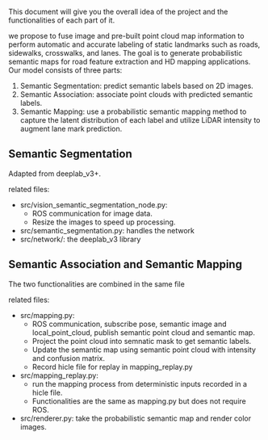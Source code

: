This document will give you the overall idea of the project and the functionalities of each part of it.

we propose to fuse image and pre-built point cloud map information to perform automatic and accurate labeling of static landmarks such as roads, sidewalks, crosswalks, and lanes. The goal is to generate probabilistic semantic maps for road feature extraction and HD mapping applications. Our model consists of three parts: 
1. Semantic Segmentation: predict semantic labels based on 2D images. 
2. Semantic Association: associate point clouds with predicted semantic labels. 
3. Semantic Mapping: use a probabilistic semantic mapping method to capture the latent distribution of each label and utilize LiDAR intensity to augment lane mark prediction.

## Semantic Segmentation
Adapted from deeplab_v3+.

related files:
- src/vision_semantic_segmentation_node.py:
  - ROS communication for image data.
  - Resize the images to speed up processing.
- src/semantic_segmentation.py: handles the network
- src/network/: the deeplab_v3 library

## Semantic Association and Semantic Mapping
The two functionalities are combined in the same file

related files:
- src/mapping.py:
  - ROS communication, subscribe pose, semantic image and local_point_cloud, publish semantic point cloud and semantic map.
  - Project the point cloud into semnatic mask to get semantic labels.
  - Update the semantic map using semantic point cloud with intensity and confusion matrix. 
  - Record hicle file for replay in mapping_replay.py
- src/mapping_replay.py:
  - run the mapping process from deterministic inputs recorded in a hicle file.
  - Functionalities are the same as mapping.py but does not require ROS.
- src/renderer.py: take the probabilistic semantic map and render color images.
